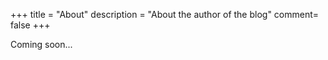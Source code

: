 +++
title = "About"
description = "About the author of the blog"
comment= false 
+++

 Coming soon...